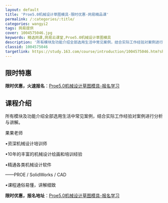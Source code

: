```yaml
---
layout: default
title: 'Proe5.0机械设计草图模具-限时优惠-网易精品课'
permalink: /:categories/:title/
categories: wangyi2
tags: 网易提供
cover: 1004575046.jpg
keywords: 精选网课,网易云课堂,Proe5.0机械设计草图模具
description: '所有模块及功能介绍全部选用生活中常见案例，结合实际工作经验对案例进行分析与讲解。果果老师•资深机械设计培训师•10年的丰'
classid: 1004575046
targetlink: https://study.163.com/course/introduction/1004575046.htm?share=1&shareId=1025206652&utm_campaign=share&utm_medium=iphoneShare&utm_source=&utm_u=1025206652
---
```


## 限时特惠

**限时优惠，火速报名**：[Proe5.0机械设计草图模具-报名学习](https://study.163.com/course/introduction/1004575046.htm?share=1&shareId=1025206652&utm_campaign=share&utm_medium=iphoneShare&utm_source=&utm_u=1025206652)

## 课程介绍

所有模块及功能介绍全部选用生活中常见案例，结合实际工作经验对案例进行分析与讲解。

果果老师

•资深机械设计培训师

•10年的丰富的机械设计绘画和培训经验

•精通各类机械设计软件

  ——PROE / SolidWorks / CAD

•课程通俗易懂，讲解细致

**限时优惠，报名地址**：[Proe5.0机械设计草图模具-报名学习](https://study.163.com/course/introduction/1004575046.htm?share=1&shareId=1025206652&utm_campaign=share&utm_medium=iphoneShare&utm_source=&utm_u=1025206652)

